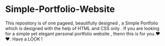 # Simple-Portfolio-Website
This repository is of one pageed,  beautifully designed , a  Simple Portfolio which is designed with the help of HTML and CSS only . If you are looking for a simple yet elegant  personal portfolio website , thenn this is for you.❤❤. Have a LOOK !
